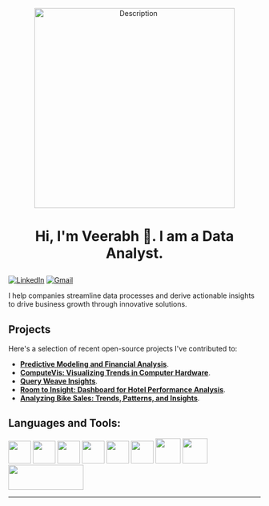 

<p align="center">
<img src="https://camo.githubusercontent.com/5352b6b2b973a416adb9f788796e6e861e6ff286d2d83780df8ef7d90d4ca349/68747470733a2f2f6d656469612e67697068792e636f6d2f6d656469612f53576f536b4e36447854737a71494b4571762f67697068792e676966" alt="Description" width="400"> </p>

# <p align="center">Hi, I'm Veerabh 👋. I am a Data Analyst.</p>

[![LinkedIn](https://img.shields.io/badge/linkedin-%230077B5.svg?style=for-the-badge&logo=linkedin&logoColor=white)](https://www.linkedin.com/in/veerabh-mahadik/) 
[![Gmail](https://img.shields.io/badge/Gmail-D14836?style=for-the-badge&logo=gmail&logoColor=white)](veerabhmahadik1@gmail.com)


I help companies streamline data processes and derive actionable insights to drive business growth through innovative solutions.

<!--Click [here](example.com) to explore my professional work.--> <!-- Replace with your actual portfolio link -->

## Projects

Here's a selection of recent open-source projects I've contributed to:
- **[Predictive Modeling and Financial Analysis](https://github.com/veerabhmahadik/Python-and-R/tree/master/Predictive_Modeling_and_Financial_Analysis)**.
- **[ComputeVis: Visualizing Trends in Computer Hardware](https://github.com/veerabhmahadik/Tableau/tree/master/ComputeVis%3A%20Visualizing%20Trends%20in%20Computer%20Hardware)**.
- **[Query Weave Insights](https://github.com/veerabhmahadik/SQL/tree/master/Query%20Weave%20Insights)**.
- **[Room to Insight: Dashboard for Hotel Performance Analysis](https://github.com/veerabhmahadik/Power-BI-projects/tree/master/Room%20to%20Insight%3A%20Dashboard%20for%20Hotel%20Performance%20Analysis)**.
- **[Analyzing Bike Sales: Trends, Patterns, and Insights](https://github.com/veerabhmahadik/Excel/tree/master/Analyzing_Bike%20Sales_Trends_%20Patterns_and%20Insights)**.

## Languages and Tools:

<img src="https://cdn.jsdelivr.net/gh/devicons/devicon@latest/icons/python/python-original-wordmark.svg" width="45" height="45"/> 
<img src="https://cdn.jsdelivr.net/gh/devicons/devicon@latest/icons/pandas/pandas-original-wordmark.svg" width="45" height="45"/> 
<img src="https://cdn.jsdelivr.net/gh/devicons/devicon@latest/icons/numpy/numpy-original-wordmark.svg" width="45" height="45"/> 
<img src="https://cdn.jsdelivr.net/gh/devicons/devicon@latest/icons/matplotlib/matplotlib-plain-wordmark.svg" width="45" height="45"/> 
<img src="https://cdn.jsdelivr.net/gh/devicons/devicon@latest/icons/r/r-original.svg" width="45" height="45"/>
<img src="https://cdn.jsdelivr.net/gh/devicons/devicon@latest/icons/rstudio/rstudio-original.svg" width="45" height="45"/>
<img src="https://1000logos.net/wp-content/uploads/2022/03/Tableau-Logo.jpg" width="50" height="50" />
<img src="https://cdn.jsdelivr.net/gh/devicons/devicon@latest/icons/mongodb/mongodb-original.svg" width = "50" height = "50" /> 
<img src="https://img.shields.io/badge/power_bi-F2C811?style=for-the-badge&logo=powerbi&logoColor=black" width = "150" height = "50" />



<!-- Add more tools and technologies as needed -->

<!-- Optional: Add any additional stats or information you'd like to highlight -->

---

<!--*Data Analyst* 


- 📍 Location
- ⏰ Pacific Standard Time -->

